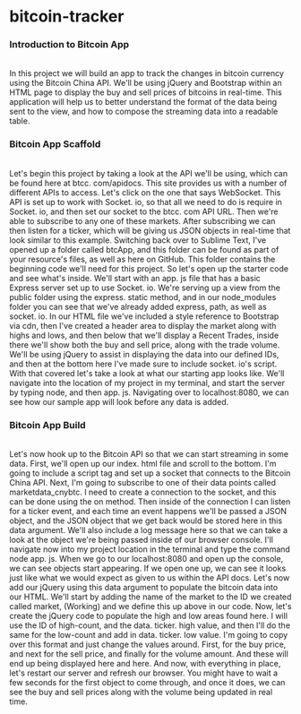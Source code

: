 # bitcoin-tracker

<h3>Introduction to Bitcoin App</h3><br>
In this project we will build an app to track the changes in bitcoin currency using the Bitcoin China API. We'll be using jQuery and Bootstrap within an HTML page to display the buy and sell prices of bitcoins in real-time. This application will help us to better understand the format of the data being sent to the view, and how to compose the streaming data into a readable table.

 <h3>Bitcoin App Scaffold</h3><br>
Let's begin this project by taking a look at the API we'll be using, which can be found here at btcc. com/apidocs. This site provides us with a number of different APIs to access. Let's click on the one that says WebSocket. This API is set up to work with Socket. io, so that all we need to do is require in Socket. io, and then set our socket to the btcc. com API URL. Then we're able to subscribe to any one of these markets. After subscribing we can then listen for a ticker, which will be giving us JSON objects in real-time that look similar to this example. Switching back over to Sublime Text, I've opened up a folder called btcApp, and this folder can be found as part of your resource's files, as well as here on GitHub. This folder contains the beginning code we'll need for this project. So let's open up the starter code and see what's inside. We'll start with an app. js file that has a basic Express server set up to use Socket. io. We're serving up a view from the public folder using the express. static method, and in our node_modules folder you can see that we've already added express, path, as well as socket. io. In our HTML file we've included a style reference to Bootstrap via cdn, then I've created a header area to display the market along with highs and lows, and then below that we'll display a Recent Trades, inside there we'll show both the buy and sell price, along with the trade volume. We'll be using jQuery to assist in displaying the data into our defined IDs, and then at the bottom here I've made sure to include socket. io's script. With that covered let's take a look at what our starting app looks like. We'll navigate into the location of my project in my terminal, and start the server by typing node, and then app. js. Navigating over to localhost:8080, we can see how our sample app will look before any data is added.

 <h3>Bitcoin App Build</h3><br>
Let's now hook up to the Bitcoin API so that we can start streaming in some data. First, we'll open up our index. html file and scroll to the bottom. I'm going to include a script tag and set up a socket that connects to the Bitcoin China API. Next, I'm going to subscribe to one of their data points called marketdata_cnybtc. I need to create a connection to the socket, and this can be done using the on method. Then inside of the connection I can listen for a ticker event, and each time an event happens we'll be passed a JSON object, and the JSON object that we get back would be stored here in this data argument. We'll also include a log message here so that we can take a look at the object we're being passed inside of our browser console. I'll navigate now into my project location in the terminal and type the command node app. js. When we go to our localhost:8080 and open up the console, we can see objects start appearing. If we open one up, we can see it looks just like what we would expect as given to us within the API docs. Let's now add our jQuery using this data argument to populate the bitcoin data into our HTML. We'll start by adding the name of the market to the ID we created called market, (Working) and we define this up above in our code. Now, let's create the jQuery code to populate the high and low areas found here. I will use the ID of high-count, and the data. ticker. high value, and then I'll do the same for the low-count and add in data. ticker. low value. I'm going to copy over this format and just change the values around. First, for the buy price, and next for the sell price, and finally for the volume amount. And these will end up being displayed here and here. And now, with everything in place, let's restart our server and refresh our browser. You might have to wait a few seconds for the first object to come through, and once it does, we can see the buy and sell prices along with the volume being updated in real time.
